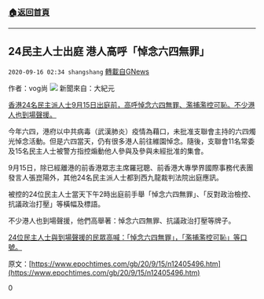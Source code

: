 ###  [:house:返回首頁](https://github.com/ourhimalayas/txt)
---

## 24民主人士出庭 港人高呼「悼念六四無罪」
`2020-09-16 02:34 shangshang` [轉載自GNews](https://gnews.org/zh-hant/360027/)

作者：vog尚
![](https://s3.amazonaws.com/gnews-media-offload/wp-content/uploads/2020/09/16022708/A044602A-5657-48F3-B290-68B38E6BBC1E.jpeg)
新聞來自：大紀元

[香港24名民主派人士9月15日出庭前，高呼悼念六四無罪、濫捕濫控可恥。不少港人也到場聲援。](https://www.epochtimes.com/gb/tag/%E9%A6%99%E6%B8%AF.html)

今年六四，港府以中共病毒（武漢肺炎）疫情為藉口，未批准支聯會主持的六四燭光悼念活動。但是六四當天，仍有很多港人前往維園悼念。隨後，支聯會11名常委及15名民主人士被警方指控煽動他人參與及參與未經批准的集會。

9月15日，除已經離港的前香港眾志主席羅冠聰、前香港大專學界國際事務代表團發言人張崑陽外，其他24名民主派人士都到西九龍裁判法院出庭應訊。

被控的24位民主人士當天下午2時出庭前手舉「悼念六四無罪」、「反對政治檢控、抗議政治打壓」等橫幅及標語。

不少港人也到場聲援，他們高舉著：悼念六四無罪、抗議政治打壓等牌子。

[24位民主人士與到場聲援的民眾高喊：「悼念六四無罪」，「濫捕濫控可恥」等口號。](https://www.epochtimes.com/gb/tag/24%E4%BD%8D%E6%B0%91%E4%B8%BB%E4%BA%BA%E5%A3%AB.html)

原文：[https://www.epochtimes.com/gb/20/9/15/n12405496.htm](https://www.epochtimes.com/gb/20/9/15/n12405496.htm)

0
